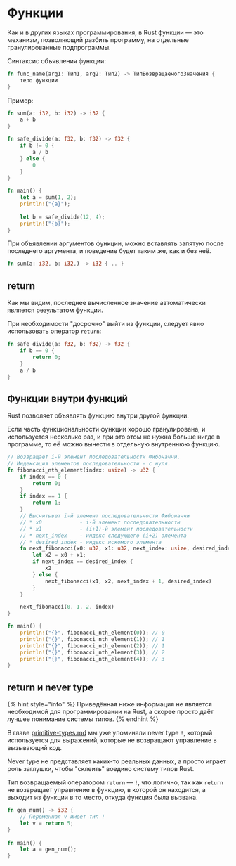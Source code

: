 # Функции

Как и в других языках программирования, в Rust функции — это механизм, позволяющий разбить программу, на отдельные гранулированные подпрограммы.

Синтаксис объявления функции:

```rust
fn func_name(arg1: Тип1, arg2: Тип2) -> ТипВозвращаемогоЗначения {
    тело функции
}
```

Пример:

```rust
fn sum(a: i32, b: i32) -> i32 {
    a + b
}

fn safe_divide(a: f32, b: f32) -> f32 {
    if b != 0 {
        a / b
    } else {
        0
    }
}

fn main() {
    let a = sum(1, 2);
    println!("{a}");
    
    let b = safe_divide(12, 4);
    println!("{b}");
}
```

При объявлении аргументов функции, можно вставлять запятую после последнего аргумента, и поведение будет таким же, как и без неё.

```rust
fn sum(a: i32, b: i32,) -> i32 { .. }
```

## return

Как мы видим, последнее вычисленное значение автоматически является результатом функции.

При необходимости "досрочно" выйти из функции, следует явно использовать оператор `return`:

```rust
fn safe_divide(a: f32, b: f32) -> f32 {
    if b == 0 {
        return 0;
    }
    a / b
}
```

## Функции внутри функций

Rust позволяет объявлять функцию внутри другой функции.

Если часть функциональности функции хорошо гранулирована, и используется несколько раз, и при это этом не нужна больше нигде в программе, то её можно вынести в отдельную внутреннюю функцию.

```rust
// Возвращает i-й элемент последовательности Фибоначчи.
// Индексация элементов последовательности - с нуля.
fn fibonacci_nth_element(index: usize) -> u32 {
    if index == 0 {
        return 0;
    }
    if index == 1 {
        return 1;
    }
    // Высчитывет i-й элемент последовательности Фибоначчи
    // * x0            - i-й элемент последовательности
    // * x1            - (i+1)-й элемент последовательности
    // * next_index    - индекс следующего (i+2) элемента
    // * desired_index - индекс искомого элемента
    fn next_fibonacci(x0: u32, x1: u32, next_index: usize, desired_index: usize) -> u32 {
        let x2 = x0 + x1;
        if next_index == desired_index {
            x2
        } else {
            next_fibonacci(x1, x2, next_index + 1, desired_index)
        }
    }

    next_fibonacci(0, 1, 2, index)
}

fn main() {
    println!("{}", fibonacci_nth_element(0)); // 0
    println!("{}", fibonacci_nth_element(1)); // 1
    println!("{}", fibonacci_nth_element(2)); // 1
    println!("{}", fibonacci_nth_element(3)); // 2
    println!("{}", fibonacci_nth_element(4)); // 3
}
```

## return и never type

{% hint style="info" %}
Приведённая ниже информация не является необходимой для программировании на Rust, а скорее просто даёт лучшее понимание системы типов.
{% endhint %}

В главе [primitive-types.md](primitive-types.md "mention") мы уже упоминали never type `!`, который используется для выражений, которые не возвращают управление в вызывающий код.

Never type не представляет каких-то реальных данных, а просто играет роль заглушки, чтобы "склеить" воедино систему типов Rust.

Тип возвращаемый оператором `return` —  `!`,  что логично, так как `return` не возвращает управление в функцию, в которой он находится, а выходит из функции в то место, откуда функция была вызвана.

```rust
fn gen_num() -> i32 {
    // Переменная v имеет тип !
    let v = return 5;
}
  
fn main() {
    let a = gen_num();
}
```

